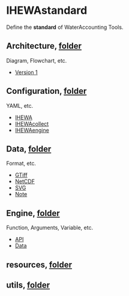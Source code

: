 # IHEWAstandard

Define the **standard** of WaterAccounting Tools.


## Architecture, [folder](./Architecture)

Diagram, Flowchart, etc.

  - [Version 1](./Architecture/v1.md)


## Configuration, [folder](./Configuration)

YAML, etc.

  - [IHEWA](./Configuration/IHEWA.md)
  - [IHEWAcollect](./Configuration/IHEWAcollect.md)
  - [IHEWAengine](./Configuration/IHEWAengine.md)


## Data, [folder](./Data)

Format, etc.

  - [GTiff](./Data/GTiff.md)
  - [NetCDF](./Data/NetCDF.md)
  - [SVG](./Data/SVG.md)
  - [Note](./Data/README.md#note)


## Engine, [folder](./Engine)

Function, Arguments, Variable, etc.

  - [API](./Engine/API.md)
  - [Data](./Engine/Data.md)


## resources, [folder](./resources)


## utils, [folder](./utils)
